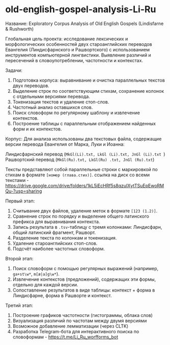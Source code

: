 # old-english-gospel-analysis-Li-Ru
Название: Exploratory Corpus Analysis of Old English Gospels (Lindisfarne & Rushworth)

Глобальная цель проекта: исследование лексических и морфологических особенностей двух староанглийских переводов Евангелия (Линдисфарнского и Рашвортского) с использованием инструментов компьютерной лингвистики. Выявление различий и пересечений в словоупотреблении, частотности и контекстах.

Задачи:
1. Подготовка корпуса: выравнивание и очистка параллельных текстов двух переводов.
2. Выделение строк по соответствующим стихам, сохранение колонок с отдельными версиями перевода.
3. Токенизация текстов и удаление стоп-слов.
4. Частотный анализ оставшихся слов.
5. Поиск словоформ по регулярному шаблону и извлечение контекстов.
6. Построение таблицы с параллельным отображением найденных форм и их контекстов.

Корпус: Для анализа использованы два текстовых файла, содержащие версии перевода Евангелия от Марка, Луки и Иоанна:

Линдисфарнский перевод (`MkGl(Li).txt, LkGl (Li).txt, JnGl (Li).txt `)
Рашвортский перевод (`MkGl(Ru).txt, LkGl(Ru) .txt, JnGl (Ru).txt`)

Тексты представляют собой параллельные строки с маркировкой по стихам в формате `[номер (глава.стих)]`. 
ссылка на диск со всеми текстами - https://drive.google.com/drive/folders/1kL5iEcHRf5s8qzuIXytTSuEpEwoRMQu-?usp=sharing

Первый этап:
1. Считывание двух файлов, удаление меток в формате `[123 (1.2)]`.
2. Сравнение строк по порядку и выделение общего латинского префикса для выравнивания контекста.
3. Запись результата в `.tsv`-таблицу с тремя колонками: Линдисфарн, общий латинский фрагмент, Рашворт.
4. Разделение текста по колонкам и токенизация.
5. Удаление староанглийских стоп-слов.
6. Подсчёт наиболее частотных словоформ.

Второй этап:
1. Поиск словоформ с помощью регулярных выражений (например, `ga+st\w*`, `m[æ|a]g\w*`).
2. Извлечение контекстов (предложений), содержащих эти формы, отдельно для каждой версии.
3. Сопоставление результатов в виде таблицы: контекст + форма в Линдисфарне, форма в Рашворте и контекст.

Третий этап:
1. Построение графиков частотности (гистограммы, облака слов)
2. Визуализация различий по частотам между двумя версиями
3. Возможное добавление лемматизации (через CLTK)
4. Разработка Telegram-бота для интерактивного поиска по словоформам - https://t.me/Li_Ru_worfforms_bot
